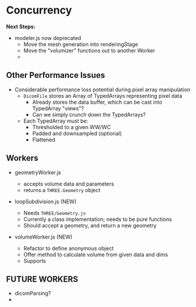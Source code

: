 # Concurrency

**Next Steps:**
- modeler.js now deprecated
	- Move the mesh generation into renderingStage
	- Move the "volumizer" functions out to another Worker
	- 


## Other Performance Issues

- Considerable performance loss potential during pixel array manipulation
	- `DicomFile` stores an Array of TypedArrays representing pixel data
		- Already stores the data buffer, which can be cast into TypedArray "views"?
		- Can we simply crunch down the TypedArrays?
	- Each TypedArray must be:
		- Thresholded to a given WW/WC
		- Padded and downsampled (optional)
		- Flattened

## Workers

- geometryWorker.js
	- accepts volume data and parameters
	- returns a `THREE.Geometry` object

- loopSubdivision.js (NEW)
	- Needs `THREE/Geometry.js`
	- Currently a class implementation; needs to be pure functions
	- Should accept a geometry, and return a new geometry

- volumeWorker.js (NEW)
	- Refactor to define anonymous object
	- Offer method to calculate volume from given data and dims
	- Supports

## FUTURE WORKERS

- dicomParsing?
-

